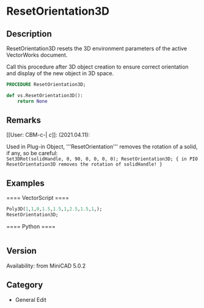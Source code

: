 # ResetOrientation3D

## Description
ResetOrientation3D resets the 3D environment parameters of the active VectorWorks document. 

Call this procedure after 3D object creation to ensure correct orientation and display of the new object in 3D space.

```pascal
PROCEDURE ResetOrientation3D;
```

```python
def vs.ResetOrientation3D():
    return None
```

## Remarks
[[User: CBM-c-| _c_]]: (2021.04.11):

Used in Plug-in Object, '''ResetOrientation''' removes the rotation of a solid, if any, so be careful:
<code lang="pas">
Set3DRot(solidHandle, 0, 90, 0, 0, 0, 0);
ResetOrientation3D;
{ in PIO ResetOrientation3D removes the rotation of solidHandle! }
</code>

## Examples
==== VectorScript ====
```pascal
Poly3D(1,1,0,1.5,1.5,1,2.5,1.5,1,);
ResetOrientation3D;
```
==== Python ====
```python

```

## Version
Availability: from MiniCAD 5.0.2

## Category
* General Edit


